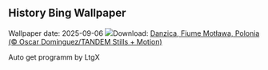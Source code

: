## History Bing Wallpaper
Wallpaper date: 2025-09-06
![](https://www.bing.com/th?id=OHR.BlueGdansk_IT-IT8980051630_UHD.jpg&w=1000)Download: [Danzica, Fiume Motława, Polonia (© Oscar Dominguez/TANDEM Stills + Motion)](https://www.bing.com/th?id=OHR.BlueGdansk_IT-IT8980051630_UHD.jpg)

Auto get programm by LtgX
